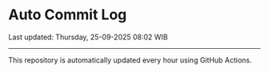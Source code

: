 # Auto Commit Log

Last updated: Thursday, 25-09-2025 08:02 WIB

---

This repository is automatically updated every hour using GitHub Actions.
